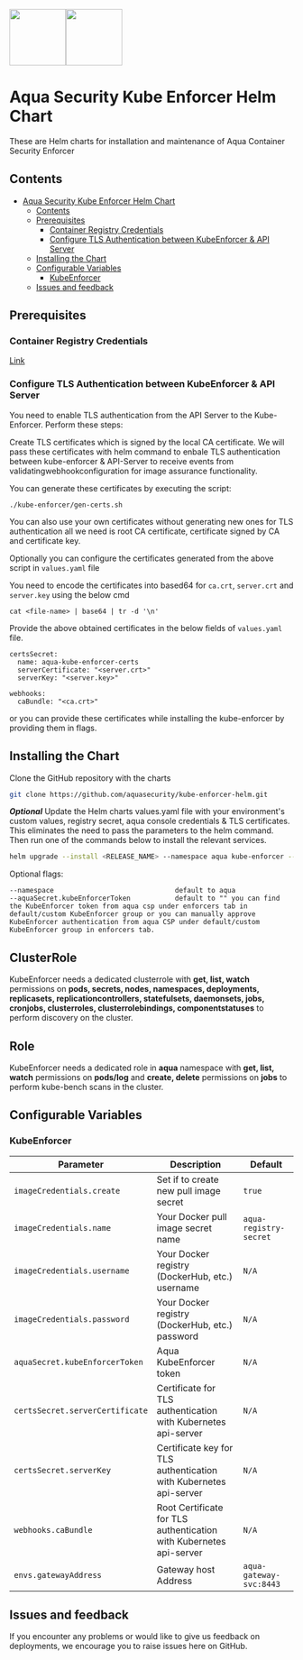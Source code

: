 <img src="https://avatars3.githubusercontent.com/u/12783832?s=200&v=4" height="100" width="100" /><img src="https://avatars3.githubusercontent.com/u/15859888?s=200&v=4" width="100" height="100"/>

# Aqua Security Kube Enforcer Helm Chart

These are Helm charts for installation and maintenance of Aqua Container Security Enforcer

## Contents

- [Aqua Security Kube Enforcer Helm Chart](#aqua-security-kube-enforcer-helm-chart)
  - [Contents](#contents)
  - [Prerequisites](#prerequisites)
    - [Container Registry Credentials](#container-registry-credentials)
    - [Configure TLS Authentication between KubeEnforcer & API Server](#configure-tls-authentication-between-kubeenforcer-&-api-server)
  - [Installing the Chart](#installing-the-chart)
  - [Configurable Variables](#configurable-variables)
    - [KubeEnforcer](#kubeenforcer)
  - [Issues and feedback](#issues-and-feedback)

## Prerequisites

### Container Registry Credentials

[Link](../docs/imagepullsecret.md)

### Configure TLS Authentication between KubeEnforcer & API Server

You need to enable TLS authentication from the API Server to the Kube-Enforcer. Perform these steps:

Create TLS certificates which is signed by the local CA certificate. We will pass these certificates with helm command to enbale TLS authentication between kube-enforcer & API-Server to receive events from validatingwebhookconfiguration for image assurance functionality.

You can generate these certificates by executing the script:

```
./kube-enforcer/gen-certs.sh
```

You can also use your own certificates without generating new ones for TLS authentication all we need is root CA certificate, certificate signed by CA and certificate key.

Optionally you can configure the certificates generated from the above script in ```values.yaml``` file

You need to encode the certificates into based64 for ```ca.crt```, ```server.crt``` and ```server.key``` using the below cmd

```
cat <file-name> | base64 | tr -d '\n'
```

Provide the above obtained certificates in the below fields of ```values.yaml``` file.

```
certsSecret:
  name: aqua-kube-enforcer-certs
  serverCertificate: "<server.crt>"
  serverKey: "<server.key>"

webhooks:
  caBundle: "<ca.crt>"
```

 or you can provide these certificates while installing the kube-enforcer by providing them in flags.


## Installing the Chart

Clone the GitHub repository with the charts

```bash
git clone https://github.com/aquasecurity/kube-enforcer-helm.git
```

***Optional*** Update the Helm charts values.yaml file with your environment's custom values, registry secret, aqua console credentials & TLS certificates. This eliminates the need to pass the parameters to the helm command. Then run one of the commands below to install the relevant services.

```bash
helm upgrade --install <RELEASE_NAME> --namespace aqua kube-enforcer --set imageCredentials.username=<registry-username>,imageCredentials.password=<registry-password>,certsSecret.serverCertificate="$(cat kube-enforcer/server.crt)",certsSecret.serverKey="$(cat kube-enforcer/server.key)",webhooks.caBundle="$(cat kube-enforcer/ca.crt)"
```

Optional flags:

```
--namespace                              default to aqua
--aquaSecret.kubeEnforcerToken           default to "" you can find the KubeEnforcer token from aqua csp under enforcers tab in default/custom KubeEnforcer group or you can manually approve KubeEnforcer authentication from aqua CSP under default/custom KubeEnforcer group in enforcers tab.
```

## ClusterRole

KubeEnforcer needs a dedicated clusterrole with **get, list, watch** permissions on **pods, secrets, nodes, namespaces, deployments, replicasets, replicationcontrollers, statefulsets, daemonsets, jobs, cronjobs, clusterroles, clusterrolebindings, componentstatuses** to perform discovery on the cluster. 

## Role

KubeEnforcer needs a dedicated role in **aqua** namespace with **get, list, watch** permissions on **pods/log** and **create, delete** permissions on **jobs** to perform kube-bench scans in the cluster.



## Configurable Variables

### KubeEnforcer

| Parameter                         | Description                          | Default                                                                      |
| --------------------------------- | ------------------------------------ | ---------------------------------------------------------------------------- |
| `imageCredentials.create`               | Set if to create new pull image secret    | `true`                                                                 |
| `imageCredentials.name`               | Your Docker pull image secret name    | `aqua-registry-secret`                                                                   |
| `imageCredentials.username`               | Your Docker registry (DockerHub, etc.) username    | `N/A`                                                                   |
| `imageCredentials.password`               | Your Docker registry (DockerHub, etc.) password    | `N/A`
| `aquaSecret.kubeEnforcerToken`                           | Aqua KubeEnforcer token    | `N/A`
| `certsSecret.serverCertificate`                           | Certificate for TLS authentication with Kubernetes api-server    | `N/A`
| `certsSecret.serverKey`                           | Certificate key for TLS authentication with Kubernetes api-server    | `N/A`
| `webhooks.caBundle`                           | Root Certificate for TLS authentication with Kubernetes api-server   | `N/A`                                                 |
| `envs.gatewayAddress`                          | Gateway host Address    | `aqua-gateway-svc:8443`                                                     |


## Issues and feedback

If you encounter any problems or would like to give us feedback on deployments, we encourage you to raise issues here on GitHub.
